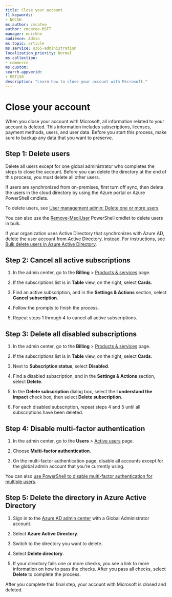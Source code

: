 ```yaml
---
title: Close your account
f1.keywords:
- NOCSH
ms.author: cmcatee
author: cmcatee-MSFT
manager: mnirkhe
audience: Admin
ms.topic: article
ms.service: o365-administration
localization_priority: Normal
ms.collection:
- commerce
ms.custom:
search.appverid:
- MET150
description: "Learn how to close your account with Microsoft."
---
```


# Close your account

When you close your account with Microsoft, all information related to your account is deleted. This information includes subscriptions, licenses, payment methods, users, and user data. Before you start this process, make sure to backup any data that you want to preserve.

## Step 1: Delete users

Delete all users except for one global administrator who completes the steps to close the account. Before you can delete the directory at the end of this process, you must delete all other users.

If users are synchronized from on-premises, first turn off sync, then delete the users in the cloud directory by using the Azure portal or Azure PowerShell cmdlets.

To delete users, see <a href="https://docs.microsoft.com/office365/admin/add-users/delete-a-user?view=o365-worldwide#user-management-admin-delete-one-or-more-users-from-office-365">User management admin: Delete one or more users</a>.

You can also use the <a href="https://go.microsoft.com/fwlink/?linkid=842230">Remove-MsolUser</a> PowerShell cmdlet to delete users in bulk.

If your organization uses Active Directory that synchronizes with Azure AD, delete the user account from Active Directory, instead. For instructions, see <a href="https://docs.microsoft.com/azure/active-directory/users-groups-roles/users-bulk-delete">Bulk delete users in Azure Active Directory</a>.

## Step 2: Cancel all active subscriptions

1. In the admin center, go to the **Billing** > <a href="https://go.microsoft.com/fwlink/p/?linkid=842054" target="_blank">Products & services</a> page.

2. If the subscriptions list is in **Table** view, on the right, select **Cards**.

3. Find an active subscription, and in the **Settings & Actions** section, select **Cancel subscription**.

4. Follow the prompts to finish the process.

5. Repeat steps 1 through 4 to cancel all active subscriptions.

## Step 3: Delete all disabled subscriptions

1. In the admin center, go to the **Billing** > <a href="https://go.microsoft.com/fwlink/p/?linkid=842054" target="_blank">Products & services</a> page.

2. If the subscriptions list is in **Table** view, on the right, select **Cards**.

3. Next to **Subscription status**, select **Disabled**.

4. Find a disabled subscription, and in the **Settings & Actions** section, select **Delete**.

5. In the **Delete subscription** dialog box, select the **I understand the impact** check box, then select **Delete subscription**.

6. For each disabled subscription, repeat steps 4 and 5 until all subscriptions have been deleted.

## Step 4: Disable multi-factor authentication

1. In the admin center, go to the **Users** > <a href="https://go.microsoft.com/fwlink/p/?linkid=834822" target="_blank">Active users</a> page.

2. Choose **Multi-factor authentication**.

3. On the multi-factor authentication page, disable all accounts except for the global admin account that you’re currently using.

You can also <a href="https://docs.microsoft.com/azure/active-directory/authentication/howto-mfa-userstates#use-powershell">use PowerShell to disable multi-factor authentication for multiple users</a>.

## Step 5: Delete the directory in Azure Active Directory

1. Sign in to the <a href="https://aad.portal.azure.com/" target="_blank">Azure AD admin center</a> with a Global Administrator account.

2. Select **Azure Active Directory**.

3. Switch to the directory you want to delete.

4. Select **Delete directory**.

5. If your directory fails one or more checks, you see a link to more information on how to pass the checks. After you pass all checks, select **Delete** to complete the process.

After you complete this final step, your account with Microsoft is closed and deleted.